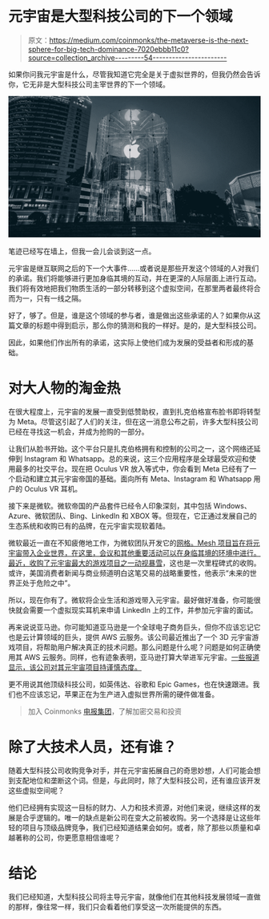 # 元宇宙是大型科技公司的下一个领域

> 原文：<https://medium.com/coinmonks/the-metaverse-is-the-next-sphere-for-big-tech-dominance-7020ebbb11c0?source=collection_archive---------54----------------------->

如果你问我元宇宙是什么，尽管我知道它完全是关于虚拟世界的，但我仍然会告诉你，它无非是大型科技公司主宰世界的下一个领域。

![](img/102861a666117a005ddc295b57c5d790.png)

笔迹已经写在墙上，但我一会儿会谈到这一点。

元宇宙是继互联网之后的下一个大事件……或者说是那些开发这个领域的人对我们的承诺。我们将能够进行更加身临其境的互动，并在更深的人际层面上进行互动。我们将有效地把我们物质生活的一部分转移到这个虚拟空间，在那里两者最终将合而为一，只有一线之隔。

好了，够了。但是，谁是这个领域的参与者，谁是做出这些承诺的人？如果你从这篇文章的标题中得到启示，那么你的猜测和我的一样好。是的，是大型科技公司。

因此，如果他们作出所有的承诺，这实际上使他们成为发展的受益者和形成的基础。

# 对大人物的淘金热

在很大程度上，元宇宙的发展一直受到低赞助权，直到扎克伯格宣布脸书即将转型为 Meta。尽管这引起了人们的关注，但在这一消息公布之前，许多大型科技公司已经在寻找这一机会，并成为抢购的一部分。

让我们从脸书开始。这个平台只是扎克伯格拥有和控制的公司之一，这个网络还延伸到 Instagram 和 Whatsapp。总的来说，这三个应用程序是全球最受欢迎和使用最多的社交平台。现在把 Oculus VR 放入等式中，你会看到 Meta 已经有了一个启动和建立其元宇宙帝国的基础。面向所有 Meta、Instagram 和 Whatsapp 用户的 Oculus VR 耳机。

接下来是微软。微软帝国的产品套件已经令人印象深刻，其中包括 Windows、Azure、微软团队、Bing、LinkedIn 和 XBOX 等。但现在，它正通过发展自己的生态系统和收购已有的品牌，在元宇宙实现软着陆。

微软最近一直在不知疲倦地工作，为微软团队开发它的[网格。Mesh 项目旨在将元宇宙带入企业世界，在这里，会议和其他重要活动可以在身临其境的环境中进行。最近，](https://www.microsoft.com/en-us/mesh)[收购了元宇宙最大的游戏项目之一动视暴雪](https://www.cnbc.com/2022/05/07/in-microsofts-activision-deal-a-future-world-is-at-stake.html)，这也是一次里程碑式的收购。或许，美国消费者新闻与商业频道明白这笔交易的战略重要性，他表示“未来的世界正处于危险之中”。

所以，现在你有了。微软将企业生活和游戏带入元宇宙。最好做好准备，你可能很快就会需要一个虚拟现实耳机来申请 LinkedIn 上的工作，并参加元宇宙的面试。

再来说说亚马逊。你可能知道亚马逊是一个全球电子商务巨头，但你不应该忘记它也是云计算领域的巨头，提供 AWS 云服务。该公司最近推出了一个 3D 元宇宙游戏项目，将帮助用户解决真正的技术问题。那么问题是什么呢？问题是如何正确使用其 AWS 云服务。同样，也有迹象表明，亚马逊打算大举进军元宇宙。[一些报道显示，该公司对其元宇宙项目持谨慎态度。](https://www.thestreet.com/technology/amazon-is-quietly-hiring-for-the-metaverse)

更不用说其他顶级科技公司，如英伟达、谷歌和 Epic Games，也在快速跟进。我们也不应该忘记，苹果正在为生产进入虚拟世界所需的硬件做准备。

> 加入 Coinmonks [电报集团](https://t.me/joinchat/Trz8jaxd6xEsBI4p)，了解加密交易和投资

# 除了大技术人员，还有谁？

随着大型科技公司收购竞争对手，并在元宇宙拓展自己的奇思妙想，人们可能会想到支配地位和垄断这个词。但是，与此同时，除了大型科技公司，还有谁应该开发这些虚拟空间呢？

他们已经拥有实现这一目标的财力、人力和技术资源，对他们来说，继续这样的发展是合乎逻辑的。唯一的缺点是新公司在变大之前被收购。另一个选择是让这些年轻的项目与顶级品牌竞争，我们已经知道结果会如何。或者，除了那些以质量和卓越著称的公司，你更愿意相信谁呢？

# 结论

我们已经知道，大型科技公司将主导元宇宙，就像他们在其他科技发展领域一直做的那样，像往常一样，我们只会看着他们享受这一次所能提供的东西。